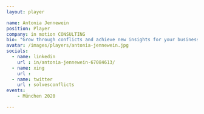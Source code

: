 ```yaml
---
layout: player

name: Antonia Jennewein
position: Player    
company: in motion CONSULTING       
bio: "Grow through conflicts and achieve new insights for your business success"  
avatar: /images/players/antonia-jennewein.jpg
socials:                                  
  - name: linkedin
    url : in/antonia-jennewein-67084613/
  - name: xing 
    url : 
  - name: twitter                    
    url : solvesconflicts
events:                
    - München 2020             

---
```

